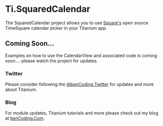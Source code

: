 <h1>Ti.SquaredCalendar</h1>

The SquaredCalendar project allows you to use [Square's](http://square.github.io) open source TimeSquare calendar picker in your Titanium app.

<h2>Coming Soon...</h2>
Examples on how to use the CalendarView and associated code is coming soon.... please watch the project for updates.


<h3>Twitter</h3>

Please consider following the [@benCoding Twitter](http://www.twitter.com/benCoding) for updates 
and more about Titanium.

<h3>Blog</h3>

For module updates, Titanium tutorials and more please check out my blog at [benCoding.Com](http://benCoding.com).